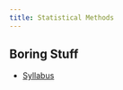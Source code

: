 ```yaml
---
title: Statistical Methods
---
```


## Boring Stuff

* [Syllabus](/pdf/classes/stat/stat-syllabus.pdf)
